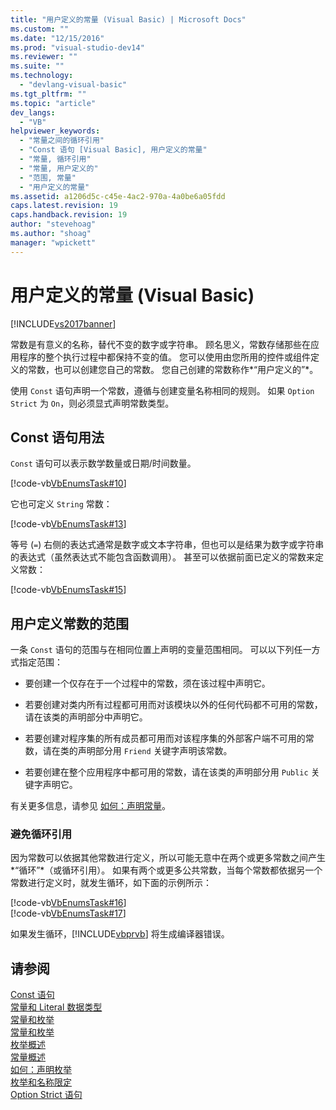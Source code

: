 ```yaml
---
title: "用户定义的常量 (Visual Basic) | Microsoft Docs"
ms.custom: ""
ms.date: "12/15/2016"
ms.prod: "visual-studio-dev14"
ms.reviewer: ""
ms.suite: ""
ms.technology: 
  - "devlang-visual-basic"
ms.tgt_pltfrm: ""
ms.topic: "article"
dev_langs: 
  - "VB"
helpviewer_keywords: 
  - "常量之间的循环引用"
  - "Const 语句 [Visual Basic], 用户定义的常量"
  - "常量, 循环引用"
  - "常量, 用户定义的"
  - "范围, 常量"
  - "用户定义的常量"
ms.assetid: a1206d5c-c45e-4ac2-970a-4a0be6a05fdd
caps.latest.revision: 19
caps.handback.revision: 19
author: "stevehoag"
ms.author: "shoag"
manager: "wpickett"
---
```

# 用户定义的常量 (Visual Basic)
[!INCLUDE[vs2017banner](../../../../csharp/includes/vs2017banner.md)]

常数是有意义的名称，替代不变的数字或字符串。  顾名思义，常数存储那些在应用程序的整个执行过程中都保持不变的值。  您可以使用由您所用的控件或组件定义的常数，也可以创建您自己的常数。  您自己创建的常数称作*“用户定义的”*。  
  
 使用 `Const` 语句声明一个常数，遵循与创建变量名称相同的规则。  如果 `Option Strict` 为 `On`，则必须显式声明常数类型。  
  
## Const 语句用法  
 `Const` 语句可以表示数学数量或日期\/时间数量。  
  
 [!code-vb[VbEnumsTask#10](../../../../visual-basic/programming-guide/language-features/constants-enums/codesnippet/VisualBasic/user-defined-constants_1.vb)]  
  
 它也可定义 `String` 常数：  
  
 [!code-vb[VbEnumsTask#13](../../../../visual-basic/programming-guide/language-features/constants-enums/codesnippet/VisualBasic/user-defined-constants_2.vb)]  
  
 等号 \(`=`\) 右侧的表达式通常是数字或文本字符串，但也可以是结果为数字或字符串的表达式（虽然表达式不能包含函数调用）。  甚至可以依据前面已定义的常数来定义常数：  
  
 [!code-vb[VbEnumsTask#15](../../../../visual-basic/programming-guide/language-features/constants-enums/codesnippet/VisualBasic/user-defined-constants_3.vb)]  
  
## 用户定义常数的范围  
 一条 `Const` 语句的范围与在相同位置上声明的变量范围相同。  可以以下列任一方式指定范围：  
  
-   要创建一个仅存在于一个过程中的常数，须在该过程中声明它。  
  
-   若要创建对类内所有过程都可用而对该模块以外的任何代码都不可用的常数，请在该类的声明部分中声明它。  
  
-   若要创建对程序集的所有成员都可用而对该程序集的外部客户端不可用的常数，请在类的声明部分用 `Friend` 关键字声明该常数。  
  
-   若要创建在整个应用程序中都可用的常数，请在该类的声明部分用 `Public` 关键字声明它。  
  
 有关更多信息，请参见 [如何：声明常量](../../../../visual-basic/programming-guide/language-features/constants-enums/how-to-declare-a-constant.md)。  
  
### 避免循环引用  
 因为常数可以依据其他常数进行定义，所以可能无意中在两个或更多常数之间产生*“循环”*（或循环引用）。  如果有两个或更多公共常数，当每个常数都依据另一个常数进行定义时，就发生循环，如下面的示例所示：  
  
 [!code-vb[VbEnumsTask#16](../../../../visual-basic/programming-guide/language-features/constants-enums/codesnippet/VisualBasic/user-defined-constants_4.vb)]  
[!code-vb[VbEnumsTask#17](../../../../visual-basic/programming-guide/language-features/constants-enums/codesnippet/VisualBasic/user-defined-constants_5.vb)]  
  
 如果发生循环，[!INCLUDE[vbprvb](../../../../csharp/programming-guide/concepts/linq/includes/vbprvb_md.md)] 将生成编译器错误。  
  
## 请参阅  
 [Const 语句](../../../../visual-basic/language-reference/statements/const-statement.md)   
 [常量和 Literal 数据类型](../../../../visual-basic/programming-guide/language-features/constants-enums/constant-and-literal-data-types.md)   
 [常量和枚举](../../../../visual-basic/programming-guide/language-features/constants-enums/index.md)   
 [常量和枚举](../../../../visual-basic/language-reference/constants-and-enumerations.md)   
 [枚举概述](../../../../visual-basic/programming-guide/language-features/constants-enums/enumerations-overview.md)   
 [常量概述](../../../../visual-basic/programming-guide/language-features/constants-enums/constants-overview.md)   
 [如何：声明枚举](../../../../visual-basic/programming-guide/language-features/constants-enums/how-to-declare-enumerations.md)   
 [枚举和名称限定](../../../../visual-basic/programming-guide/language-features/constants-enums/enumerations-and-name-qualification.md)   
 [Option Strict 语句](../../../../visual-basic/language-reference/statements/option-strict-statement.md)